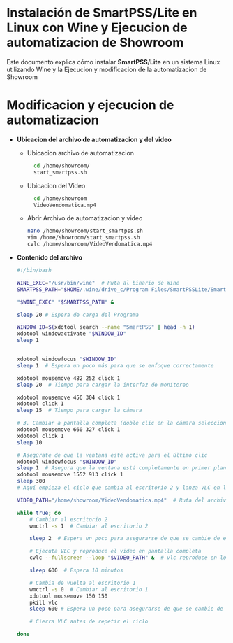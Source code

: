 # Instalación de SmartPSS/Lite en Linux con Wine y Ejecucion de automatizacion de Showroom

Este documento explica cómo instalar **SmartPSS/Lite** en un sistema Linux utilizando Wine y la Ejecucion y modificacion de la automatizacion de Showroom

# Modificacion y ejecucion de automatizacion

- **Ubicacion del archivo de automatizacion y del video**
  - Ubicacion archivo de automatizacion
    ```bash
      cd /home/showroom/
      start_smartpss.sh
    ```
  - Ubicacion del Video
    ```bash
      cd /home/showroom
      VideoVendomatica.mp4
    ```
  - Abrir Archivo de automatizacion y video
    ```bash
    nano /home/showroom/start_smartpss.sh
    vim /home/showroom/start_smartpss.sh
    cvlc /home/showroom/VideoVendomatica.mp4
    ```
- **Contenido del archivo**
  
  ```bash
  #!/bin/bash
  
  WINE_EXEC="/usr/bin/wine"  # Ruta al binario de Wine
  SMARTPSS_PATH="$HOME/.wine/drive_c/Program Files/SmartPSSLite/SmartPSSLite.exe"
  
  "$WINE_EXEC" "$SMARTPSS_PATH" &
  
  sleep 20 # Espera de carga del Programa
  
  WINDOW_ID=$(xdotool search --name "SmartPSS" | head -n 1)
  xdotool windowactivate "$WINDOW_ID"
  sleep 1
  
  
  xdotool windowfocus "$WINDOW_ID"
  sleep 1  # Espera un poco más para que se enfoque correctamente
  
  xdotool mousemove 482 252 click 1
  sleep 20  # Tiempo para cargar la interfaz de monitoreo
  
  xdotool mousemove 456 304 click 1
  xdotool click 1
  sleep 15  # Tiempo para cargar la cámara
  
  # 3. Cambiar a pantalla completa (doble clic en la cámara seleccionada)
  xdotool mousemove 660 327 click 1
  xdotool click 1
  sleep 10
  
  # Asegúrate de que la ventana esté activa para el último clic
  xdotool windowfocus "$WINDOW_ID"
  sleep 1  # Asegura que la ventana está completamente en primer plano
  xdotool mousemove 1552 913 click 1
  sleep 300
  # Aquí empieza el ciclo que cambia al escritorio 2 y lanza VLC en loop
  
  VIDEO_PATH="/home/showroom/VideoVendomatica.mp4"  # Ruta del archivo de video que quieres mostrar
  
  while true; do
      # Cambiar al escritorio 2
      wmctrl -s 1  # Cambiar al escritorio 2
  
      sleep 2  # Espera un poco para asegurarse de que se cambie de escritorio
  
      # Ejecuta VLC y reproduce el video en pantalla completa
      cvlc --fullscreen --loop "$VIDEO_PATH" &  # vlc reproduce en loop
  
      sleep 600  # Espera 10 minutos
  
      # Cambia de vuelta al escritorio 1
      wmctrl -s 0  # Cambiar al escritorio 1
      xdotool mousemove 150 150 
      pkill vlc
      sleep 600 # Espera un poco para asegurarse de que se cambie de escritorio
  
      # Cierra VLC antes de repetir el ciclo
  
  done
  ```
